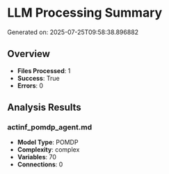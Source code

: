 # LLM Processing Summary

Generated on: 2025-07-25T09:58:38.896882

## Overview
- **Files Processed**: 1
- **Success**: True
- **Errors**: 0

## Analysis Results

### actinf_pomdp_agent.md
- **Model Type**: POMDP
- **Complexity**: complex
- **Variables**: 70
- **Connections**: 0

